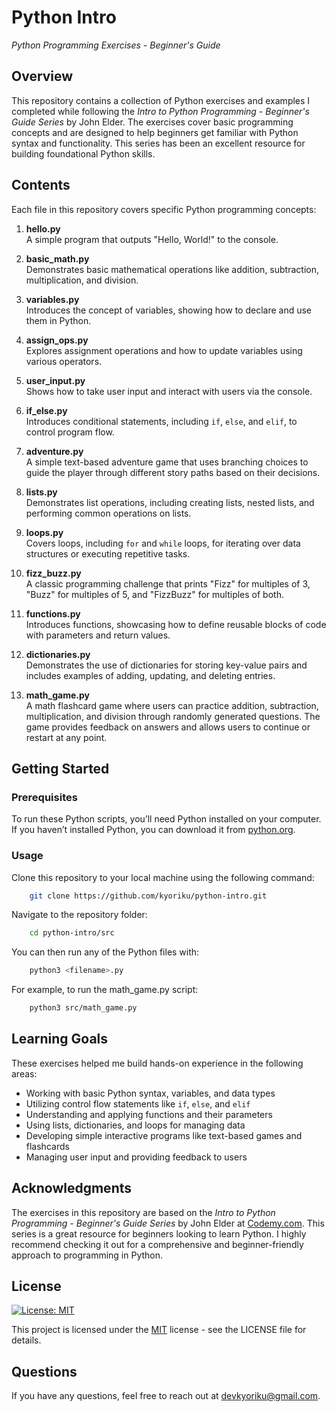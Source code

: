 # Python Intro
*Python Programming Exercises - Beginner's Guide*

## Overview
This repository contains a collection of Python exercises and examples I completed while following the *Intro to Python Programming - Beginner's Guide Series* by John Elder. The exercises cover basic programming concepts and are designed to help beginners get familiar with Python syntax and functionality. This series has been an excellent resource for building foundational Python skills.

## Contents
Each file in this repository covers specific Python programming concepts:

1. **hello.py**  
   A simple program that outputs "Hello, World!" to the console.

2. **basic_math.py**  
   Demonstrates basic mathematical operations like addition, subtraction, multiplication, and division.

3. **variables.py**  
   Introduces the concept of variables, showing how to declare and use them in Python.

4. **assign_ops.py**  
   Explores assignment operations and how to update variables using various operators.

5. **user_input.py**  
   Shows how to take user input and interact with users via the console.

6. **if_else.py**  
   Introduces conditional statements, including `if`, `else`, and `elif`, to control program flow.

7. **adventure.py**  
   A simple text-based adventure game that uses branching choices to guide the player through different story paths based on their decisions.

8. **lists.py**  
   Demonstrates list operations, including creating lists, nested lists, and performing common operations on lists.

9. **loops.py**  
   Covers loops, including `for` and `while` loops, for iterating over data structures or executing repetitive tasks.

10. **fizz_buzz.py**  
    A classic programming challenge that prints "Fizz" for multiples of 3, "Buzz" for multiples of 5, and "FizzBuzz" for multiples of both.

11. **functions.py**  
    Introduces functions, showcasing how to define reusable blocks of code with parameters and return values.

12. **dictionaries.py**  
    Demonstrates the use of dictionaries for storing key-value pairs and includes examples of adding, updating, and deleting entries.

13. **math_game.py**  
    A math flashcard game where users can practice addition, subtraction, multiplication, and division through randomly generated questions. The game provides feedback on answers and allows users to continue or restart at any point.

## Getting Started

### Prerequisites
To run these Python scripts, you’ll need Python installed on your computer. If you haven’t installed Python, you can download it from [python.org](https://www.python.org/).

### Usage
Clone this repository to your local machine using the following command:
```bash
    git clone https://github.com/kyoriku/python-intro.git
```

Navigate to the repository folder:
```bash
    cd python-intro/src
```

You can then run any of the Python files with:
```bash
    python3 <filename>.py
```

For example, to run the math_game.py script:
```bash
    python3 src/math_game.py
```

## Learning Goals
These exercises helped me build hands-on experience in the following areas:

- Working with basic Python syntax, variables, and data types
- Utilizing control flow statements like `if`, `else`, and `elif`
- Understanding and applying functions and their parameters
- Using lists, dictionaries, and loops for managing data
- Developing simple interactive programs like text-based games and flashcards
- Managing user input and providing feedback to users

## Acknowledgments
The exercises in this repository are based on the *Intro to Python Programming - Beginner's Guide Series* by John Elder at [Codemy.com](https://codemy.com). This series is a great resource for beginners looking to learn Python. I highly recommend checking it out for a comprehensive and beginner-friendly approach to programming in Python.

## License
[![License: MIT](https://img.shields.io/badge/License-MIT-blue.svg?style=for-the-badge&logo=mit)](https://opensource.org/licenses/MIT)

This project is licensed under the [MIT](https://opensource.org/licenses/MIT) license - see the LICENSE file for details.

## Questions
If you have any questions, feel free to reach out at devkyoriku@gmail.com.